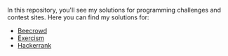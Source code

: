 In this repository, you'll see my solutions for programming challenges and contest sites. Here you can find my solutions for:

- [Beecrowd](./beecrowd/)
- [Exercism](./exercism/)
- [Hackerrank](./hackerrank/)
